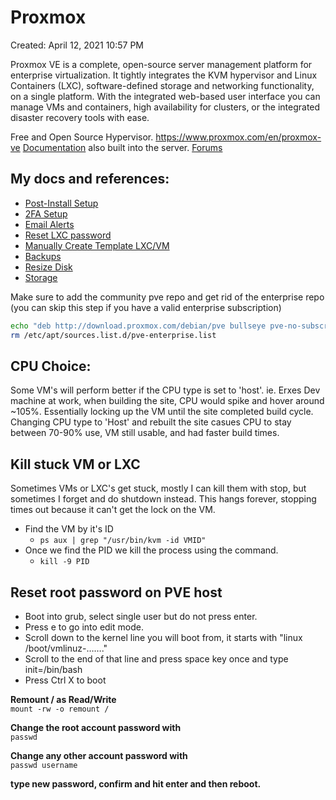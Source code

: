 # Proxmox

Created: April 12, 2021 10:57 PM

Proxmox VE is a complete, open-source server management platform for enterprise virtualization. It tightly integrates the KVM hypervisor and Linux Containers (LXC), software-defined storage and networking functionality, on a single platform. With the integrated web-based user interface you can manage VMs and containers, high availability for clusters, or the integrated disaster recovery tools with ease.

Free and Open Source Hypervisor. https://www.proxmox.com/en/proxmox-ve
[Documentation](https://pve.proxmox.com/pve-docs/) also built into the server. 
[Forums](https://forum.proxmox.com/)

## My docs and references: 
- [Post-Install Setup](./Setup.md)
- [2FA Setup](./2FA_Setup.md)
- [Email Alerts](./Email-Alerts.md)
- [Reset LXC password](./forgotLXC_passwd.md)
- [Manually Create Template LXC/VM](./Manually-Create-Templates.md)
- [Backups](./Proxmox-Backup.md)
- [Resize Disk](./resize_disk.md)
- [Storage](./Storage.md)


Make sure to add the community pve repo and get rid of the enterprise repo (you can skip this step if you have a valid enterprise subscription)
```bash
echo "deb http://download.proxmox.com/debian/pve bullseye pve-no-subscription" >> /etc/apt/sources.list
rm /etc/apt/sources.list.d/pve-enterprise.list
```

## CPU Choice: 

Some VM's will perform better if the CPU type is set to 'host'. ie. Erxes Dev machine at work, when building the site, CPU would spike and hover around ~105%. Essentially locking up the VM until the site completed build cycle. Changing CPU type to 'Host' and rebuilt the site casues CPU to stay between 70-90% use, VM still usable, and had faster build times. 

## Kill stuck VM or LXC
Sometimes VMs or LXC's get stuck, mostly I can kill them with stop, but sometimes I forget and do shutdown instead. This hangs forever, stopping times out because it can't get the lock on the VM.  
* Find the VM by it's ID
  * `ps aux | grep "/usr/bin/kvm -id VMID"`
* Once we find the PID we kill the process using the command.
  * `kill -9 PID`

## Reset root password on PVE host

- Boot into grub, select single user but do not press enter.
- Press e to go into edit mode.
- Scroll down to the kernel line you will boot from, it starts with "linux /boot/vmlinuz-……."
- Scroll to the end of that line and press space key once and type init=/bin/bash
- Press Ctrl X to boot


**Remount / as Read/Write**  
`mount -rw -o remount /`

**Change the root account password with**  
`passwd`

**Change any other account password with**  
`passwd username`

**type new password, confirm and hit enter and then reboot.**
